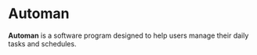 # Automan

**Automan** is a software program designed to help users manage their daily tasks and schedules.
